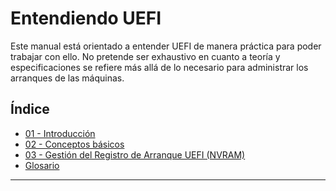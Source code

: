 # Entendiendo UEFI

Este manual está orientado a entender UEFI de manera práctica para poder trabajar con ello. No pretende ser exhaustivo
en cuanto a teoría y especificaciones se refiere más allá de lo necesario para administrar los arranques de las
máquinas.

## Índice
- [01 - Introducción](01-introduccion.md)
- [02 - Conceptos básicos](02-conceptos_basicos.md)
- [03 - Gestión del Registro de Arranque UEFI (NVRAM)](03-gestion_nvram.md)
- [Glosario](99-glosario.md)

---

<!--
<span style="color: red; font-weight: bolder; font-size: 2em">PROBANDO...</span>

## Capítulo 4: Administrando Gestores de Arranque y Bootloaders

Este capítulo se centra en los archivos `.efi` que residen en la ESP (ver Puntos 2.5 y 2.6).

### 4.1. Instalación y Configuración del Gestor de Arranque

#### 4.1.1. GRUB2 en UEFI  
Instalación básica con `grub-install` y actualización de configuración.

#### 4.1.2. Windows Boot Manager  
Resumen de la creación de la estructura de arranque con `bcdboot`.

### 4.2. Arranque Dual y Multiboot

#### 4.2.1. El rol de la ESP en el arranque múltiple

#### 4.2.2. Configuración de GRUB para detectar y lanzar el Gestor de Windows

### 4.3. Arranque de Reserva (Fallback Boot)  
Explicación del archivo `\EFI\BOOT\BOOTX64.EFI`.


## Capítulo 5: Integración de la Seguridad (Secure Boot)

Aquí se introduce el concepto de *shim*, ya que el lector ahora entiende qué es un gestor de arranque y cómo se registra.

### 5.1. Introducción al Arranque Seguro (Secure Boot)

#### 5.1.1. Propósito y Cadena de Confianza

#### 5.1.2. Gestión de claves  
KEK, DB, DBX.

### 5.2. El Componente Shim (Pre-cargador de Linux)

#### 5.2.1. Función de Shim en la cadena de confianza

#### 5.2.2. Registro y gestión de la clave del propietario de la máquina (MOK)



## Capítulo 6: Arranque Avanzado y Red (PXE)

Este es el lugar natural para el arranque por red, representando un método alternativo y avanzado al arranque local.

### 6.1. Conceptos Fundamentales del Arranque por Red (PXE)

#### 6.1.1. Definición de PXE y sus requisitos  
(DHCP y TFTP).

#### 6.1.2. El rol del firmware UEFI en el arranque PXE

### 6.2. Arrancando UEFI a través de PXE (UEFI PXE Boot)

#### 6.2.1. El archivo `.efi` y el servidor TFTP

#### 6.2.2. Diferencias clave con el arranque BIOS/PXE

#### 6.2.3. Opcional: Uso de un gestor de arranque en red (ej., iPXE)

---

Esta estructura permite avanzar de forma lógica:

1. **Fundamentos (Cap. 2):** Qué es y dónde está.  
2. **Gestión (Cap. 3):** Cómo manipular el registro de arranque.  
3. **Archivos (Cap. 4):** Cómo instalar y configurar el software de arranque real.  
4. **Seguridad (Cap. 5):** Cómo se integra la seguridad en el proceso.  
5. **Avanzado (Cap. 6):** Arranque por red.

-->

<!--
Estructura Sugerida para los Capítulos Prácticos

Esta estructura prioriza las tareas fundamentales de gestión de arranque antes de pasar a temas más avanzados como PXE.

Capítulo 3: Gestión del Registro de Arranque UEFI (NVRAM)

Este capítulo se enfoca en las herramientas nativas para manipular las entradas de arranque, aplicando directamente el concepto de la NVRAM (Punto 2.7).

    3.1. Herramientas de Gestión en Sistemas Modernos

        3.1.1. bcdedit (Windows): Introducción y sintaxis básica.

        3.1.2. efibootmgr (Linux): Introducción y sintaxis básica.

    3.2. Operaciones Fundamentales en la NVRAM

        3.2.1. Visualizar las entradas de arranque existentes (BootOrder, entradas BootXXXX).

        3.2.2. Modificar el orden de arranque.

        3.2.3. Crear una nueva entrada de arranque (apuntando a un .efi específico en la ESP).

        3.2.4. Eliminar entradas obsoletas.

Capítulo 4: Administrando Gestores de Arranque y Bootloaders

Este capítulo se centra en los archivos .efi reales que residen en la ESP (Punto 2.5 y 2.6).

    4.1. Instalación y Configuración del Gestor de Arranque

        4.1.1. GRUB2 en UEFI: Instalación básica con grub-install y actualización de configuración.

        4.1.2. Windows Boot Manager: Resumen de la creación de la estructura de arranque con bcdboot.

    4.2. Arranque Dual y Multiboot

        4.2.1. El rol de la ESP en el arranque múltiple.

        4.2.2. Configuración de GRUB para detectar y lanzar el Gestor de Windows.

    4.3. El Arranque de Reserva (Fallback Boot): Explicación del archivo \EFI\BOOT\BOOTX64.EFI.

Capítulo 5: Integración de la Seguridad (Secure Boot)

Aquí introduces el concepto de shim que mencionamos, ya que el lector ahora entiende qué es un gestor de arranque y cómo se registra.

    5.1. Introducción al Arranque Seguro (Secure Boot)

        5.1.1. Propósito y Cadena de Confianza.

        5.1.2. Gestión de claves: KEK, DB, DBX.

    5.2. El Componente Shim (Pre-cargador de Linux)

        5.2.1. Función de Shim en la cadena de confianza.

        5.2.2. Registro y gestión de la clave del propietario de la máquina (MOK).

Capítulo 6: Arranque Avanzado y Red (PXE)

Este es el lugar natural para el arranque por red, ya que representa un método alternativo y avanzado al arranque local.

    6.1. Conceptos Fundamentales del Arranque por Red (PXE)

        6.1.1. Definición de PXE y sus requisitos (DHCP y TFTP).

        6.1.2. El rol del firmware UEFI en el arranque PXE.

    6.2. Arrancando UEFI a través de PXE (UEFI PXE Boot)

        6.2.1. El archivo .efi y el servidor TFTP.

        6.2.2. Diferencias clave con el arranque BIOS/PXE.

        6.2.3. Opcional: Uso de un gestor de arranque en red (ej., iPXE).

Esta estructura te permite avanzar lógicamente:

    Fundamentos (Cap. 2): Qué es y dónde está.

    Gestión (Cap. 3): Cómo manipular el registro de arranque.

    Archivos (Cap. 4): Cómo instalar y configurar el software de arranque real.

    Seguridad (Cap. 5): Cómo se integra la seguridad en el proceso.

    Avanzado (Cap. 6): El arranque por red.
-->